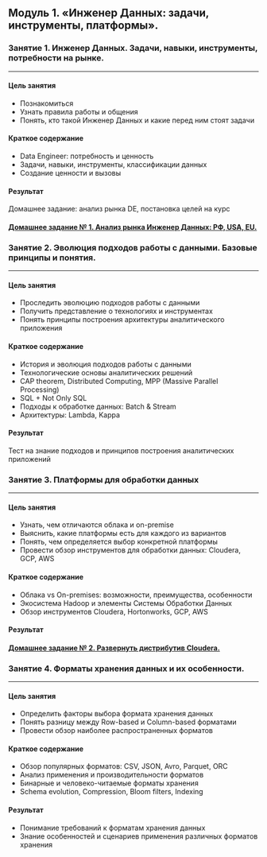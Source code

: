 ## Модуль 1. «Инженер Данных: задачи, инструменты, платформы».

### Занятие 1. Инженер Данных. Задачи, навыки, инструменты, потребности на рынке.
---

#### Цель занятия

*   Познакомиться
*   Узнать правила работы и общения
*   Понять, кто такой Инженер Данных и какие перед ним стоят задачи

#### Краткое содержание

*   Data Engineer: потребность и ценность
*   Задачи, навыки, инструменты, классификации данных
*   Создание ценности и вызовы

#### Результат

Домашнее задание: анализ рынка DE, постановка целей на курс

#### [Домашнее заданиe № 1. Анализ рынка Инженер Данных: РФ, USA, EU.](./hw-1-de/)

### Занятие 2. Эволюция подходов работы с данными. Базовые принципы и понятия.
---

#### Цель занятия

*   Проследить эволюцию подходов работы с данными
*   Получить представление о технологиях и инструментах
*   Понять принципы построения архитектуры аналитического приложения

#### Краткое содержание

*   История и эволюция подходов работы с данными
*   Технологические основы аналитических решений
*   CAP theorem, Distributed Computing, MPP (Massive Parallel Processing)
*   SQL + Not Only SQL
*   Подходы к обработке данных: Batch & Stream
*   Архитектуры: Lambda, Kappa

#### Результат

Тест на знание подходов и принципов построения аналитических приложений 

### Занятие 3. Платформы для обработки данных
---

#### Цель занятия

*   Узнать, чем отличаются облака и on-premise
*   Выяснить, какие платформы есть для каждого из вариантов
*   Понять, чем определяется выбор конкретной платформы
*   Провести обзор инструментов для обработки данных: Cloudera, GCP, AWS

#### Краткое содержание

*   Облака vs On-premises: возможности, преимущества, особенности
*   Экосистема Hadoop и элементы Системы Обработки Данных
*   Обзор инструментов Cloudera, Hortonworks, GCP, AWS

#### Результат

#### [Домашнeе заданиe № 2. Развернуть дистрибутив Cloudera.](./hw-2-cloudera/)

### Занятие 4. Форматы хранения данных и их особенности.
---

#### Цель занятия

*   Определить факторы выбора формата хранения данных
*   Понять разницу между Row-based и Column-based форматами
*   Провести обзор наиболее распространенных форматов

#### Краткое содержание

*   Обзор популярных форматов: CSV, JSON, Avro, Parquet, ORC
*   Анализ применения и производительности форматов
*   Бинарные и человеко-читаемые форматы хранения
*   Schema evolution, Compression, Bloom filters, Indexing

#### Результат

* Понимание требований к форматам хранения данных
* Знание особенностей и сценариев применения различных форматов хранения